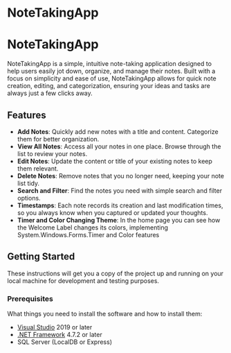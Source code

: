 # NoteTakingApp
# NoteTakingApp

NoteTakingApp is a simple, intuitive note-taking application designed to help users easily jot down, organize, and manage their notes. Built with a focus on simplicity and ease of use, NoteTakingApp allows for quick note creation, editing, and categorization, ensuring your ideas and tasks are always just a few clicks away.

## Features

- **Add Notes**: Quickly add new notes with a title and content. Categorize them for better organization.
- **View All Notes**: Access all your notes in one place. Browse through the list to review your notes.
- **Edit Notes**: Update the content or title of your existing notes to keep them relevant.
- **Delete Notes**: Remove notes that you no longer need, keeping your note list tidy.
- **Search and Filter**: Find the notes you need with simple search and filter options.
- **Timestamps**: Each note records its creation and last modification times, so you always know when you captured or updated your thoughts.
- **Timer and Color Changing Theme**: In the home page you can see how the Welcome Label changes its colors, implementing System.Windows.Forms.Timer and Color features

## Getting Started

These instructions will get you a copy of the project up and running on your local machine for development and testing purposes.

### Prerequisites

What things you need to install the software and how to install them:

- [Visual Studio](https://visualstudio.microsoft.com/downloads/) 2019 or later
- [.NET Framework](https://dotnet.microsoft.com/download/dotnet-framework) 4.7.2 or later
- SQL Server (LocalDB or Express)
